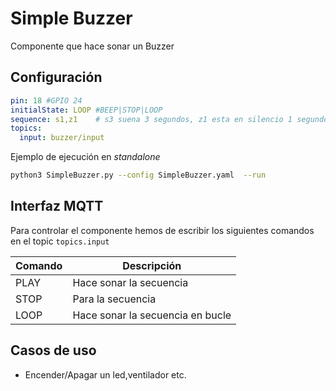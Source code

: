 # Simple Buzzer

Componente que hace sonar un Buzzer

## Configuración

```yaml
pin: 18 #GPIO 24
initialState: LOOP #BEEP|STOP|LOOP
sequence: s1,z1    # s3 suena 3 segundos, z1 esta en silencio 1 segundo
topics:
  input: buzzer/input
``` 

Ejemplo de ejecución en _standalone_

```bash
python3 SimpleBuzzer.py --config SimpleBuzzer.yaml  --run
```

## Interfaz MQTT

Para controlar el componente hemos de escribir los siguientes
comandos en el topic `topics.input` 

|Comando | Descripción |
|---|---|
| PLAY  | Hace sonar la secuencia |
| STOP | Para la secuencia |
| LOOP | Hace sonar la secuencia en bucle |


## Casos de uso

+ Encender/Apagar un led,ventilador etc.